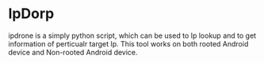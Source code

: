 # IpDorp
ipdrone is a simply python script, which can be used to Ip lookup and to get information of perticualr target Ip. This tool works on both rooted Android device and Non-rooted Android device.
